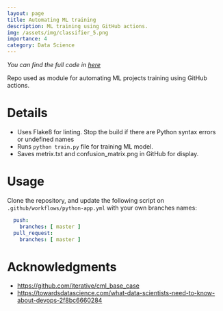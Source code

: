 ```yaml
---
layout: page
title: Automating ML training
description: ML training using GitHub actions.
img: /assets/img/classifier_5.png
importance: 4
category: Data Science
---
```

*You can find the full code in [here](https://github.com/DanielDaCosta/automate-ml-training)*

Repo used as module for automating ML projects training using GitHub actions.

# Details

- Uses Flake8 for linting. Stop the build if there are Python syntax errors or undefined names
- Runs ```python train.py``` file for training ML model.
- Saves metrix.txt and confusion_matrix.png in GitHub for display.

# Usage
Clone the repository, and update the following script on `.github/workflows/python-app.yml` with your own branches names:
```yml
  push:
    branches: [ master ]
  pull_request:
    branches: [ master ]
```

# Acknowledgments
- https://github.com/iterative/cml_base_case
- https://towardsdatascience.com/what-data-scientists-need-to-know-about-devops-2f8bc6660284
